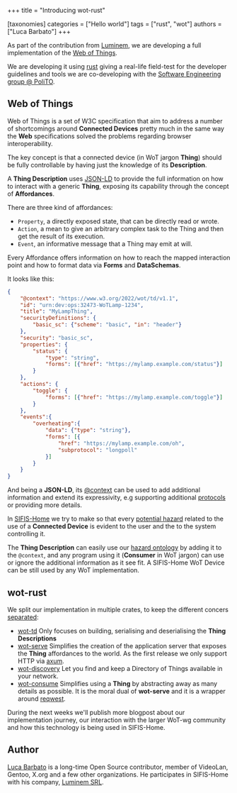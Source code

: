 +++
title = "Introducing wot-rust"

[taxonomies]
categories = ["Hello world"]
tags = ["rust", "wot"]
authors = ["Luca Barbato"]
+++

As part of the contribution from [Luminem](https://github.com/luminem), we are developing a full implementation of the [Web of Things](https://www.w3.org/WoT/wg/).

We are developing it using [rust](https://rust-lang.org) giving a real-life field-test for the developer guidelines and tools we are co-developing with the [Software Engineering group @ PoliTO](https://github.com/SoftengPoliTo/).

## Web of Things

Web of Things is a set of W3C specification that aim to address a number of shortcomings around **Connected Devices** pretty much in the same way the **Web** specifications solved the problems regarding browser interoperability.

The key concept is that a connected device (in WoT jargon **Thing**) should be fully controllable by having just the knowledge of its **Description**.

A **Thing Description** uses [JSON-LD](https://www.w3.org/TR/json-ld11/) to provide the full information on how to interact with a generic **Thing**, exposing its capability through the concept of **Affordances**.

There are three kind of affordances:
- `Property`, a directly exposed state, that can be directly read or wrote.
- `Action`, a mean to give an arbitrary complex task to the Thing and then get the result of its execution.
- `Event`, an informative message that a Thing may emit at will.

Every Affordance offers information on how to reach the mapped interaction point and how to format data via **Forms** and **DataSchemas**.

It looks like this:

``` json
{
    "@context": "https://www.w3.org/2022/wot/td/v1.1",
    "id": "urn:dev:ops:32473-WoTLamp-1234",
    "title": "MyLampThing",
    "securityDefinitions": {
        "basic_sc": {"scheme": "basic", "in": "header"}
    },
    "security": "basic_sc",
    "properties": {
        "status": {
            "type": "string",
            "forms": [{"href": "https://mylamp.example.com/status"}]
        }
    },
    "actions": {
        "toggle": {
            "forms": [{"href": "https://mylamp.example.com/toggle"}]
        }
    },
    "events":{
        "overheating":{
            "data": {"type": "string"},
            "forms": [{
                "href": "https://mylamp.example.com/oh",
                "subprotocol": "longpoll"
            }]
        }
    }
}
```

And being a **JSON-LD**, its [@context](https://www.w3.org/TR/json-ld11/#the-context) can be used to add additional information and extend its expressivity, e.g supporting additional [protocols](https://w3c.github.io/wot-binding-templates/#protocol-intro) or providing more details.

In [SIFIS-Home](https://sifis-home.eu) we try to make so that every [potential hazard](https://www.sifis-home.eu/ontology) related to the use of a **Connected Device** is evident to the user and the to the system controlling it.

The **Thing Description** can easily use our [hazard ontology](https://www.sifis-home.eu/ontology) by adding it to the `@context`, and any program using it (**Consumer** in WoT jargon) can use or ignore the additional information as it see fit. A SIFIS-Home WoT Device can be still used by any WoT implementation.

## wot-rust

We split our implementation in multiple crates, to keep the different concers [separated](https://en.wikipedia.org/wiki/Separation_of_concerns):

- [wot-td](https://crates.io/crates/wot-td) Only focuses on building, serialising and deserialising the **Thing Descriptions**
- [wot-serve](https://crates.io/crates/wot-serve) Simplifies the creation of the application server that exposes the **Thing** affordances to the world. As the first release we only support HTTP via [axum](https://github.com/tokio-rs/axum).
- [wot-discovery](https://crates.io/crates/wot-discovery) Let you find and keep a Directory of Things available in your network.
- [wot-consume](https://crates.io/crates/wot-consume) Simplifies using a **Thing** by abstracting away as many details as possible. It is the moral dual of **wot-serve** and it is a wrapper around [reqwest](https://crates.io/crates/reqwest).

During the next weeks we'll publish more blogpost about our implementation journey, our interaction with the larger WoT-wg community and how this technology is being used in SIFIS-Home.

## Author

[Luca Barbato](https://github.com/lu-zero) is a long-time Open Source contributor, member of VideoLan, Gentoo, X.org and a few other organizations. He participates in SIFIS-Home with his company, [Luminem SRL](https://luminem.it).
